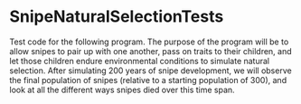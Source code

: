 # SnipeNaturalSelectionTests
Test code for the following program. The purpose of the program will be to allow snipes to pair up with one another, pass on traits to their children, and let those children endure environmental conditions to simulate natural selection. After simulating 200 years of snipe development, we will observe the final population of snipes (relative to a starting population of 300), and look at all the different ways snipes died over this time span.
